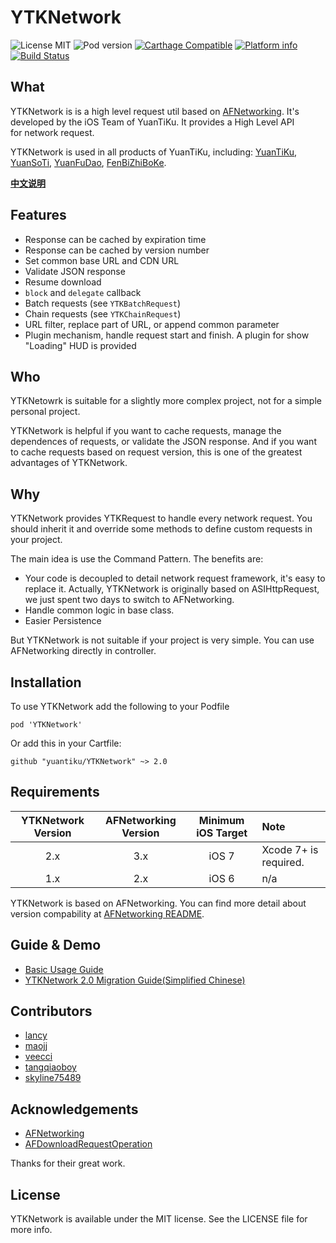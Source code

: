 YTKNetwork
==========

![License MIT](https://img.shields.io/github/license/mashape/apistatus.svg?maxAge=2592000)
![Pod version](https://img.shields.io/cocoapods/v/YTKNetwork.svg?style=flat)
[![Carthage Compatible](https://img.shields.io/badge/Carthage-compatible-4BC51D.svg?style=flat)](https://github.com/Carthage/Carthage)
[![Platform info](https://img.shields.io/cocoapods/p/YTKNetwork.svg?style=flat)](http://cocoadocs.org/docsets/YTKNetwork)
[![Build Status](https://api.travis-ci.org/yuantiku/YTKNetwork.svg?branch=master)](https://travis-ci.org/yuantiku/YTKNetwork)

## What

YTKNetwork is is a high level request util based on [AFNetworking][AFNetworking]. It's developed by the iOS Team of YuanTiKu. It provides a High Level API for network request.

YTKNetwork is used in all products of YuanTiKu, including: [YuanTiKu][YuanTiKu], [YuanSoTi][YuanSoTi], [YuanFuDao][YuanFuDao], [FenBiZhiBoKe][FenBiZhiBoKe].

[**中文说明**](Docs/README_cn.md)

## Features

* Response can be cached by expiration time
* Response can be cached by version number
* Set common base URL and CDN URL
* Validate JSON response
* Resume download
* `block` and `delegate` callback
* Batch requests (see `YTKBatchRequest`)
* Chain requests (see `YTKChainRequest`)
* URL filter, replace part of URL, or append common parameter 
* Plugin mechanism, handle request start and finish. A plugin for show "Loading" HUD is provided

## Who

YTKNetowrk is suitable for a slightly more complex project, not for a simple personal project.

YTKNetwork is helpful if you want to cache requests, manage the dependences of requests, or validate the JSON response. And if you want to cache requests based on request version, this is one of the greatest advantages of YTKNetwork.

## Why 

YTKNetwork provides YTKRequest to handle every network request. You should inherit it and override some methods to define custom requests in your project.

The main idea is use the Command Pattern. The benefits are:

 * Your code is decoupled to detail network request framework, it's easy to replace it. Actually, YTKNetwork is originally based on ASIHttpRequest, we just spent two days to switch to AFNetworking.
 * Handle common logic in base class.
 * Easier Persistence

But YTKNetwork is not suitable if your project is very simple. You can use AFNetworking directly in controller.

## Installation

To use YTKNetwork add the following to your Podfile

    pod 'YTKNetwork'

Or add this in your Cartfile:

    github "yuantiku/YTKNetwork" ~> 2.0

## Requirements

| YTKNetwork Version | AFNetworking Version |  Minimum iOS Target | Note |
|:------------------:|:--------------------:|:-------------------:|:-----|
| 2.x | 3.x | iOS 7 | Xcode 7+ is required. |
| 1.x | 2.x | iOS 6 | n/a |

YTKNetwork is based on AFNetworking. You can find more detail about version compability at [AFNetworking README](https://github.com/AFNetworking/AFNetworking).

## Guide & Demo

 * [Basic Usage Guide](Docs/BasicGuide_en.md)
 * [YTKNetwork 2.0 Migration Guide(Simplified Chinese)](Docs/2.0_MigrationGuide_cn.md)

## Contributors

 * [lancy][lancyGithub]
 * [maojj][maojjGithub]
 * [veecci][veecciGithub]
 * [tangqiaoboy][tangqiaoboyGithub]
 * [skyline75489][skyline75489Github]

## Acknowledgements

 * [AFNetworking]
 * [AFDownloadRequestOperation]

Thanks for their great work.
 
## License

YTKNetwork is available under the MIT license. See the LICENSE file for more info.

<!-- external links -->

[AFNetworking]:https://github.com/AFNetworking/AFNetworking
[AFDownloadRequestOperation]:https://github.com/steipete/AFDownloadRequestOperation

[YuanTiKu]:http://www.yuantiku.com
[YuanSoTi]:http://www.yuansouti.com/
[YuanFuDao]:http://www.yuanfudao.com
[FenBiZhiBoKe]:http://ke.fenbi.com/
[tangqiaoboyGithub]:https://github.com/tangqiaoboy
[lancyGithub]:https://github.com/lancy
[maojjGithub]:https://github.com/maojj
[veecciGithub]:https://github.com/veecci
[skyline75489Github]:https://github.com/skyline75489
